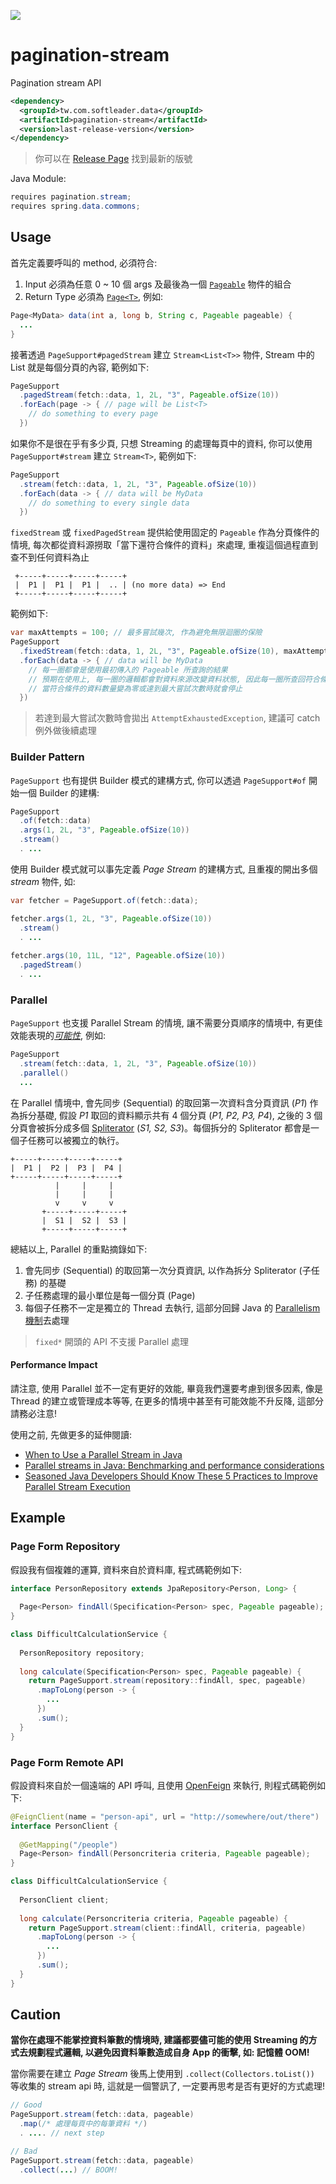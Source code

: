 [![](https://img.shields.io/badge/docs-English-blue?style=for-the-badge)](./README.md)

# pagination-stream

Pagination stream API

```xml
<dependency>
  <groupId>tw.com.softleader.data</groupId>
  <artifactId>pagination-stream</artifactId>
  <version>last-release-version</version>
</dependency>
```

> 你可以在 [Release Page](https://github.com/softleader/pagination-stream/releases/latest) 找到最新的版號

Java Module:

```java
requires pagination.stream;
requires spring.data.commons;
```

## Usage

首先定義要呼叫的 method, 必須符合:

1. Input 必須為任意 0 ~ 10 個 args 及最後為一個 [`Pageable`](https://docs.spring.io/spring-data/commons/docs/current/api/org/springframework/data/domain/Pageable.html) 物件的組合
2. Return Type 必須為 [`Page<T>`](https://docs.spring.io/spring-data/commons/docs/current/api/org/springframework/data/domain/Page.html), 例如:

```java
Page<MyData> data(int a, long b, String c, Pageable pageable) {
  ...
}  
```

接著透過 `PageSupport#pagedStream` 建立 `Stream<List<T>>` 物件, Stream 中的 List 就是每個分頁的內容, 範例如下:

```java
PageSupport
  .pagedStream(fetch::data, 1, 2L, "3", Pageable.ofSize(10))
  .forEach(page -> { // page will be List<T>
    // do something to every page
  })
```

如果你不是很在乎有多少頁, 只想 Streaming 的處理每頁中的資料, 你可以使用 `PageSupport#stream` 建立 `Stream<T>`, 範例如下:

```java    
PageSupport
  .stream(fetch::data, 1, 2L, "3", Pageable.ofSize(10))
  .forEach(data -> { // data will be MyData
    // do something to every single data
  })
```

`fixedStream` 或 `fixedPagedStream` 提供給使用固定的 `Pageable` 作為分頁條件的情境, 每次都從資料源撈取「當下還符合條件的資料」來處理, 重複這個過程直到查不到任何資料為止

```
 +-----+-----+-----+-----+
 |  P1 |  P1 |  P1 |  .. | (no more data) => End
 +-----+-----+-----+-----+
```

範例如下:

```java
var maxAttempts = 100; // 最多嘗試幾次, 作為避免無限迴圈的保險
PageSupport
  .fixedStream(fetch::data, 1, 2L, "3", Pageable.ofSize(10), maxAttempts)
  .forEach(data -> { // data will be MyData
    // 每一圈都會是使用最初傳入的 Pageable 所查詢的結果
    // 預期在使用上, 每一圈的邏輯都會對資料來源改變資料狀態, 因此每一圈所查回符合條件的資料數也預期逐漸減少
    // 當符合條件的資料數量變為零或達到最大嘗試次數時就會停止
  })
```

> 若達到最大嘗試次數時會拋出 `AttemptExhaustedException`, 建議可 catch 例外做後續處理

### Builder Pattern

`PageSupport` 也有提供 Builder 模式的建構方式, 你可以透過 `PageSupport#of` 開始一個 Builder 的建構:

```java
PageSupport
  .of(fetch::data)
  .args(1, 2L, "3", Pageable.ofSize(10))
  .stream()
  . ...
```

使用 Builder 模式就可以事先定義 *Page Stream* 的建構方式, 且重複的開出多個 *stream* 物件, 如:

```java
var fetcher = PageSupport.of(fetch::data);

fetcher.args(1, 2L, "3", Pageable.ofSize(10))
  .stream()
  . ...
  
fetcher.args(10, 11L, "12", Pageable.ofSize(10))
  .pagedStream()
  . ...
```

### Parallel

`PageSupport` 也支援 Parallel Stream 的情境, 讓不需要分頁順序的情境中, 有更佳效能表現的[*可能性*](#performance-impact), 例如:

```java
PageSupport
  .stream(fetch::data, 1, 2L, "3", Pageable.ofSize(10))
  .parallel()
  ...
```

在 Parallel 情境中,  會先同步 (Sequential) 的取回第一次資料含分頁資訊 (*P1*) 作為拆分基礎, 假設 *P1* 取回的資料顯示共有 4 個分頁 (*P1, P2, P3, P4*), 之後的 3 個分頁會被拆分成多個 [Spliterator](https://docs.oracle.com/en/java/javase/11/docs/api/java.base/java/util/Spliterator.html) (*S1, S2, S3*)。每個拆分的 Spliterator 都會是一個子任務可以被獨立的執行。

```
+-----+-----+-----+-----+ 
|  P1 |  P2 |  P3 |  P4 | 
+-----+-----+-----+-----+ 
          |     |     |   
          |     |     |   
          v     v     v   
       +-----+-----+-----+
       |  S1 |  S2 |  S3 |
       +-----+-----+-----+
```

總結以上, Parallel 的重點摘錄如下:

1. 會先同步 (Sequential) 的取回第一次分頁資訊, 以作為拆分 Spliterator (子任務) 的基礎
2. 子任務處理的最小單位是每一個分頁 (Page)
3. 每個子任務不一定是獨立的 Thread 去執行, 這部分回歸 Java 的 [Parallelism 機制](https://docs.oracle.com/javase/tutorial/collections/streams/parallelism.html)去處理

> `fixed*` 開頭的 API 不支援 Parallel 處理

#### Performance Impact

請注意, 使用 Parallel 並不一定有更好的效能, 畢竟我們還要考慮到很多因素, 像是 Thread 的建立或管理成本等等, 在更多的情境中甚至有可能效能不升反降, 這部分請務必注意!

使用之前, 先做更多的延伸閱讀:

- [When to Use a Parallel Stream in Java](https://www.baeldung.com/java-when-to-use-parallel-stream)
- [Parallel streams in Java: Benchmarking and performance considerations](https://blogs.oracle.com/javamagazine/post/java-parallel-streams-performance-benchmark)
- [Seasoned Java Developers Should Know These 5 Practices to Improve Parallel Stream Execution](https://blog.devgenius.io/seasoned-java-developers-should-know-these-5-practices-to-improve-parallel-stream-execution-602cc50c9aca)

## Example

### Page Form Repository

假設我有個複雜的運算, 資料來自於資料庫, 程式碼範例如下:

```java
interface PersonRepository extends JpaRepository<Person, Long> {
 
  Page<Person> findAll(Specification<Person> spec, Pageable pageable);
}

class DifficultCalculationService {
  
  PersonRepository repository;
  
  long calculate(Specification<Person> spec, Pageable pageable) {
    return PageSupport.stream(repository::findAll, spec, pageable)
      .mapToLong(person -> {
        ...
      })
      .sum();
  }
}
```

### Page Form Remote API

假設資料來自於一個遠端的 API 呼叫, 且使用 [OpenFeign](https://spring.io/projects/spring-cloud-openfeign) 來執行, 則程式碼範例如下:

```java
@FeignClient(name = "person-api", url = "http://somewhere/out/there")
interface PersonClient {
 
  @GetMapping("/people")
  Page<Person> findAll(Personcriteria criteria, Pageable pageable);
}

class DifficultCalculationService {
  
  PersonClient client;
  
  long calculate(Personcriteria criteria, Pageable pageable) {
    return PageSupport.stream(client::findAll, criteria, pageable)
      .mapToLong(person -> {
        ...
      })
      .sum();
  }
}
```

## Caution

**當你在處理不能掌控資料筆數的情境時, 建議都要儘可能的使用 Streaming 的方式去規劃程式邏輯, 以避免因資料筆數造成自身 App 的衝擊, 如: 記憶體 OOM!**

當你需要在建立 *Page Stream* 後馬上使用到  `.collect(Collectors.toList())` 等收集的 stream api 時, 這就是一個警訊了, 一定要再思考是否有更好的方式處理!

```java
// Good
PageSupport.stream(fetch::data, pageable)
  .map(/* 處理每頁中的每筆資料 */)
  . .... // next step

// Bad
PageSupport.stream(fetch::data, pageable)
  .collect(...) // BOOM!
```
